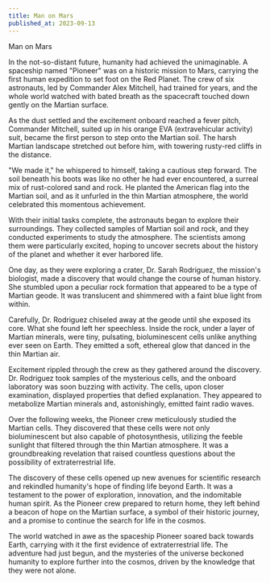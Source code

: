 ```yaml
---
title: Man on Mars
published_at: 2023-09-13
---
```


Man on Mars

In the not-so-distant future, humanity had achieved the unimaginable. A spaceship named "Pioneer" was on a historic mission to Mars, carrying the first human expedition to set foot on the Red Planet. The crew of six astronauts, led by Commander Alex Mitchell, had trained for years, and the whole world watched with bated breath as the spacecraft touched down gently on the Martian surface.

As the dust settled and the excitement onboard reached a fever pitch, Commander Mitchell, suited up in his orange EVA (extravehicular activity) suit, became the first person to step onto the Martian soil. The harsh Martian landscape stretched out before him, with towering rusty-red cliffs in the distance.

"We made it," he whispered to himself, taking a cautious step forward. The soil beneath his boots was like no other he had ever encountered, a surreal mix of rust-colored sand and rock. He planted the American flag into the Martian soil, and as it unfurled in the thin Martian atmosphere, the world celebrated this momentous achievement.

With their initial tasks complete, the astronauts began to explore their surroundings. They collected samples of Martian soil and rock, and they conducted experiments to study the atmosphere. The scientists among them were particularly excited, hoping to uncover secrets about the history of the planet and whether it ever harbored life.

One day, as they were exploring a crater, Dr. Sarah Rodriguez, the mission's biologist, made a discovery that would change the course of human history. She stumbled upon a peculiar rock formation that appeared to be a type of Martian geode. It was translucent and shimmered with a faint blue light from within.

Carefully, Dr. Rodriguez chiseled away at the geode until she exposed its core. What she found left her speechless. Inside the rock, under a layer of Martian minerals, were tiny, pulsating, bioluminescent cells unlike anything ever seen on Earth. They emitted a soft, ethereal glow that danced in the thin Martian air.

Excitement rippled through the crew as they gathered around the discovery. Dr. Rodriguez took samples of the mysterious cells, and the onboard laboratory was soon buzzing with activity. The cells, upon closer examination, displayed properties that defied explanation. They appeared to metabolize Martian minerals and, astonishingly, emitted faint radio waves.

Over the following weeks, the Pioneer crew meticulously studied the Martian cells. They discovered that these cells were not only bioluminescent but also capable of photosynthesis, utilizing the feeble sunlight that filtered through the thin Martian atmosphere. It was a groundbreaking revelation that raised countless questions about the possibility of extraterrestrial life.

The discovery of these cells opened up new avenues for scientific research and rekindled humanity's hope of finding life beyond Earth. It was a testament to the power of exploration, innovation, and the indomitable human spirit. As the Pioneer crew prepared to return home, they left behind a beacon of hope on the Martian surface, a symbol of their historic journey, and a promise to continue the search for life in the cosmos.

The world watched in awe as the spaceship Pioneer soared back towards Earth, carrying with it the first evidence of extraterrestrial life. The adventure had just begun, and the mysteries of the universe beckoned humanity to explore further into the cosmos, driven by the knowledge that they were not alone.
